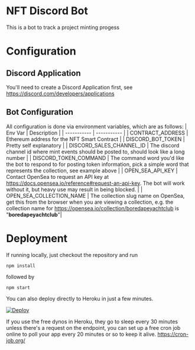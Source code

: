 # NFT Discord Bot
This is a bot to track a project minting progess


# Configuration

## Discord Application
You'll need to create a Discord Application first, see https://discord.com/developers/applications

## Bot Configuration

All configuration is done via environment variables, which are as follows:
| Env Var      | Description |
| ----------- | ----------- |
| CONTRACT_ADDRESS      | Ethereum address for the NFT Smart Contract       |
| DISCORD_BOT_TOKEN   | Pretty self explanatory        |
| DISCORD_SALES_CHANNEL_ID   | The discord channel id where mint events should be posted to, should look like a long number       |
| DISCORD_TOKEN_COMMAND | The command word you'd like the bot to respond to for posting token information, pick a simple word that represents the collection, see example above |
| OPEN_SEA_API_KEY | Contact OpenSea to request an API key at https://docs.opensea.io/reference#request-an-api-key.  The bot will work without it, but heavy use may result in being blocked. |
| OPEN_SEA_COLLECTION_NAME | The collection slug name on OpenSea, get this from the browser when you are viewing a collection, e.g. the collection name for https://opensea.io/collection/boredapeyachtclub is "**boredapeyachtclub**"|


# Deployment
If running locally, just checkout the repository and run
  
`npm install`

followed by

`npm start`

You can also deploy directly to Heroku in just a few minutes.

[![Deploy](https://www.herokucdn.com/deploy/button.svg)](https://heroku.com/deploy)

If you use the free dynos in Heroku, they go to sleep every 30 minutes unless there's a request on the endpoint, you can set up a free cron job online to poll your app every 20 minutes or so to keep it alive. https://cron-job.org/
